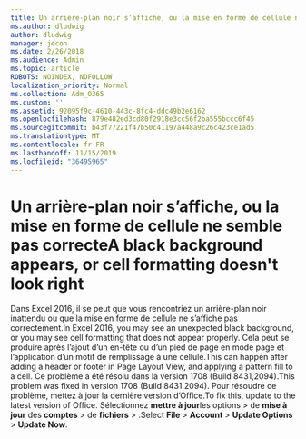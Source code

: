```yaml
---
title: Un arrière-plan noir s’affiche, ou la mise en forme de cellule ne semble pas correcte
ms.author: dludwig
author: dludwig
manager: jecon
ms.date: 2/26/2018
ms.audience: Admin
ms.topic: article
ROBOTS: NOINDEX, NOFOLLOW
localization_priority: Normal
ms.collection: Adm_O365
ms.custom: ''
ms.assetid: 92095f9c-4610-443c-8fc4-ddc49b2e6162
ms.openlocfilehash: 879e482ed3cd80f2918e3cc56f2ba555bccc6f45
ms.sourcegitcommit: b43f77221f47b50c41197a448a9c26c423ce1ad5
ms.translationtype: MT
ms.contentlocale: fr-FR
ms.lasthandoff: 11/15/2019
ms.locfileid: "36495965"
---
```

# <a name="a-black-background-appears-or-cell-formatting-doesnt-look-right"></a><span data-ttu-id="6f7bd-102">Un arrière-plan noir s’affiche, ou la mise en forme de cellule ne semble pas correcte</span><span class="sxs-lookup"><span data-stu-id="6f7bd-102">A black background appears, or cell formatting doesn't look right</span></span>

<span data-ttu-id="6f7bd-103">Dans Excel 2016, il se peut que vous rencontriez un arrière-plan noir inattendu ou que la mise en forme de cellule ne s’affiche pas correctement.</span><span class="sxs-lookup"><span data-stu-id="6f7bd-103">In Excel 2016, you may see an unexpected black background, or you may see cell formatting that does not appear properly.</span></span> <span data-ttu-id="6f7bd-104">Cela peut se produire après l’ajout d’un en-tête ou d’un pied de page en mode page et l’application d’un motif de remplissage à une cellule.</span><span class="sxs-lookup"><span data-stu-id="6f7bd-104">This can happen after adding a header or footer in Page Layout View, and applying a pattern fill to a cell.</span></span> <span data-ttu-id="6f7bd-105">Ce problème a été résolu dans la version 1708 (Build 8431,2094).</span><span class="sxs-lookup"><span data-stu-id="6f7bd-105">This problem was fixed in version 1708 (Build 8431.2094).</span></span> <span data-ttu-id="6f7bd-106">Pour résoudre ce problème, mettez à jour la dernière version d’Office.</span><span class="sxs-lookup"><span data-stu-id="6f7bd-106">To fix this, update to the latest version of Office.</span></span> <span data-ttu-id="6f7bd-107">Sélectionnez **mettre à jour**les options \> de **mise à jour** des **comptes** \> de **fichiers** \> .</span><span class="sxs-lookup"><span data-stu-id="6f7bd-107">Select **File** \> **Account** \> **Update Options** \> **Update Now**.</span></span>
  

